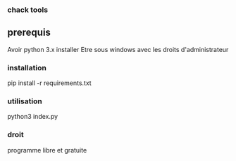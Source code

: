 ### chack tools ###

## prerequis ##

Avoir python 3.x installer 
Etre sous windows avec les droits d'administrateur 

### installation ###

pip install -r requirements.txt

### utilisation ###

python3 index.py

### droit ###

programme libre et gratuite